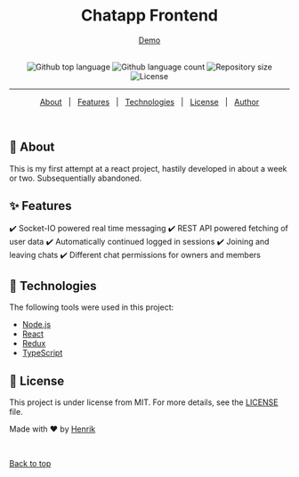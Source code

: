 
<h1 align="center">Chatapp Frontend</h1>
<div align="center">
<a href="https://thechatapp-hencke.netlify.app/">Demo</a>
 </div>
 
 <br/>

<p align="center">
  <img alt="Github top language" src="https://img.shields.io/github/languages/top/MrHencke/chatApp-TS-frontend?color=56BEB8">

  <img alt="Github language count" src="https://img.shields.io/github/languages/count/MrHencke/chatApp-TS-frontend?color=56BEB8">

  <img alt="Repository size" src="https://img.shields.io/github/repo-size/MrHencke/chatApp-TS-frontend?color=56BEB8">

  <img alt="License" src="https://img.shields.io/github/license/MrHencke/chatApp-TS-frontend?color=56BEB8">
</p>

<hr>

<p align="center">
  <a href="#dart-about">About</a> &#xa0; | &#xa0; 
  <a href="#sparkles-features">Features</a> &#xa0; | &#xa0;
  <a href="#rocket-technologies">Technologies</a> &#xa0; | &#xa0;
  <a href="#memo-license">License</a> &#xa0; | &#xa0;
  <a href="https://github.com/MrHencke" target="_blank">Author</a>
</p>

<br>

## :dart: About

This is my first attempt at a react project, hastily developed in about a week or two. Subsequentially abandoned.

## :sparkles: Features

:heavy_check_mark: Socket-IO powered real time messaging
:heavy_check_mark: REST API powered fetching of user data
:heavy_check_mark: Automatically continued logged in sessions
:heavy_check_mark: Joining and leaving chats
:heavy_check_mark: Different chat permissions for owners and members

## :rocket: Technologies

The following tools were used in this project:

-   [Node.js](https://nodejs.org/en/)
-   [React](https://pt-br.reactjs.org/)
-   [Redux](https://redux.js.org/)
-   [TypeScript](https://www.typescriptlang.org/)

## :memo: License

This project is under license from MIT. For more details, see the [LICENSE](LICENSE.md) file.

Made with :heart: by <a href="https://github.com/MrHencke" target="_blank">Henrik</a>

&#xa0;

<a href="#top">Back to top</a>
